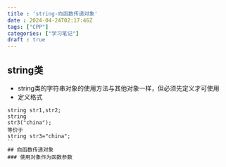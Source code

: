 ```yaml
---
title : 'string-向函数传递对象'
date : 2024-04-24T02:17:46Z
tags: ["CPP"]
categories: ["学习笔记"]
draft : true
---
```

## string类
- string类的字符串对象的使用方法与其他对象一样，但必须先定义才可使用
- 定义格式
```
string str1,str2;
string
str3("china");
等价于
string str3="china";
``
## 向函数传递对象
### 使用对象作为函数参数


